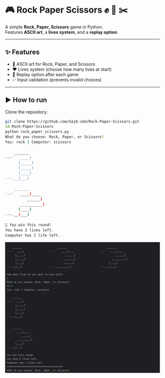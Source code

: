 # 🎮 Rock Paper Scissors ✊ 📄 ✂️

A simple **Rock, Paper, Scissors** game in Python.  
Features **ASCII art**, a **lives system**, and a **replay option**.

---

## ✨ Features
- 🎨 ASCII art for Rock, Paper, and Scissors
- ❤️ Lives system (choose how many lives at start)
- 🔄 Replay option after each game
- ✅ Input validation (prevents invalid choices)

---

## ▶️ How to run

Clone the repository:
```bash
git clone https://github.com/SajQ-cmd/Rock-Paper-Scissors.git
cd Rock-Paper-Scissors
python rock_paper_scissors.py
What do you choose: Rock, Paper, or Scissors?
You: rock | Computer: scissors

    _______
---'   ____)
      (_____)
      (_____)
      (____)
---.__(___)

    _______
---'   ____)____
          ______)
       __________)
      (____)
---.__(___)

🎉 You win this round!
You have 2 lives left.
Computer has 1 life left.
```
![Gameplay Screenshot](screenshot.png)
